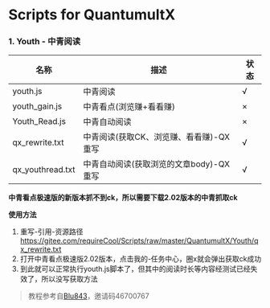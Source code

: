 # Scripts for QuantumultX

### 1. Youth - 中青阅读

| 名称             | 描述            | 状态 |
|----------------|---------------|----|
| youth.js       | 中青阅读          | √  |
| youth_gain.js  | 中青看点(浏览赚+看看赚) | ×  |
| Youth_Read.js  | 中青自动阅读        | ×  |
| qx_rewrite.txt | 中青阅读(获取CK、浏览赚、看看赚)-QX重写   | √  |
|qx_youthread.txt|中青自动阅读(获取浏览的文章body)-QX重写| √  |

**中青看点极速版的新版本抓不到ck，所以需要下载2.02版本的中青抓取ck**

**使用方法**
1. 重写-引用-资源路径 https://gitee.com/requireCool/Scripts/raw/master/QuantumultX/Youth/qx_rewrite.txt
2. 打开中青看点极速版2.02版本，点击我的-任务中心，圈x就会弹出获取ck成功
3. 到此就可以正常执行youth.js脚本了，但其中的阅读时长等内容经测试已经失效了，所以没写获取方法
>教程参考自[Blu843](https://note.youdao.com/ynoteshare1/index.html?id=3a17dce54e83fd25a7a3de757b9b70cc&amp;type=note#/)，邀请码46700767